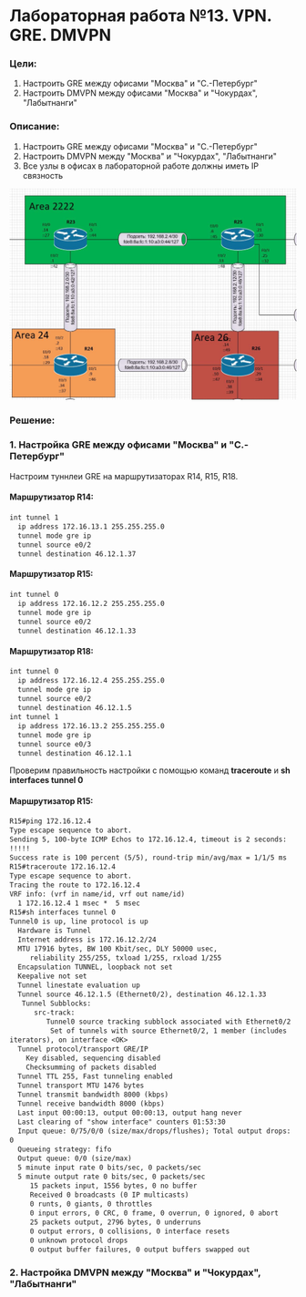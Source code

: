 # Лабораторная работа №13. VPN. GRE. DMVPN
### Цели:
1. Настроить GRE между офисами "Москва" и "С.-Петербург"
2. Настроить DMVPN между офисами "Москва" и "Чокурдах", "Лабытнанги"

### Описание:
1. Настроить GRE между офисами "Москва" и "С.-Петербург"
2. Настроить DMVPN между "Москва" и "Чокурдах", "Лабытнанги"
3. Все узлы в офисах в лабораторной работе должны иметь IP связность

![alt-текст](https://github.com/MaratHakimyanov/otus-networks/blob/main/labs/Lab7/Lab7_Topology.JPG)

### Решение:
### 1. Настройка GRE между офисами "Москва" и "С.-Петербург"

Настроим туннлеи GRE на маршрутизаторах R14, R15, R18.
#### Маршрутизатор R14:
```
int tunnel 1
  ip address 172.16.13.1 255.255.255.0
  tunnel mode gre ip
  tunnel source e0/2
  tunnel destination 46.12.1.37
```

#### Маршрутизатор R15:
```
int tunnel 0
  ip address 172.16.12.2 255.255.255.0
  tunnel mode gre ip
  tunnel source e0/2
  tunnel destination 46.12.1.33
```

#### Маршрутизатор R18:
```
int tunnel 0
  ip address 172.16.12.4 255.255.255.0
  tunnel mode gre ip
  tunnel source e0/2
  tunnel destination 46.12.1.5
int tunnel 1
  ip address 172.16.13.2 255.255.255.0
  tunnel mode gre ip
  tunnel source e0/3
  tunnel destination 46.12.1.1
```

Проверим правильность настройки с помощью команд **traceroute** и **sh interfaces tunnel 0**

#### Маршрутизатор R15:
```
R15#ping 172.16.12.4
Type escape sequence to abort.
Sending 5, 100-byte ICMP Echos to 172.16.12.4, timeout is 2 seconds:
!!!!!
Success rate is 100 percent (5/5), round-trip min/avg/max = 1/1/5 ms
R15#traceroute 172.16.12.4
Type escape sequence to abort.
Tracing the route to 172.16.12.4
VRF info: (vrf in name/id, vrf out name/id)
  1 172.16.12.4 1 msec *  5 msec
R15#sh interfaces tunnel 0
Tunnel0 is up, line protocol is up 
  Hardware is Tunnel
  Internet address is 172.16.12.2/24
  MTU 17916 bytes, BW 100 Kbit/sec, DLY 50000 usec, 
     reliability 255/255, txload 1/255, rxload 1/255
  Encapsulation TUNNEL, loopback not set
  Keepalive not set
  Tunnel linestate evaluation up
  Tunnel source 46.12.1.5 (Ethernet0/2), destination 46.12.1.33
   Tunnel Subblocks:
      src-track:
         Tunnel0 source tracking subblock associated with Ethernet0/2
          Set of tunnels with source Ethernet0/2, 1 member (includes iterators), on interface <OK>
  Tunnel protocol/transport GRE/IP
    Key disabled, sequencing disabled
    Checksumming of packets disabled
  Tunnel TTL 255, Fast tunneling enabled
  Tunnel transport MTU 1476 bytes
  Tunnel transmit bandwidth 8000 (kbps)
  Tunnel receive bandwidth 8000 (kbps)
  Last input 00:00:13, output 00:00:13, output hang never
  Last clearing of "show interface" counters 01:53:30
  Input queue: 0/75/0/0 (size/max/drops/flushes); Total output drops: 0
  Queueing strategy: fifo
  Output queue: 0/0 (size/max)
  5 minute input rate 0 bits/sec, 0 packets/sec
  5 minute output rate 0 bits/sec, 0 packets/sec
     15 packets input, 1556 bytes, 0 no buffer
     Received 0 broadcasts (0 IP multicasts)
     0 runts, 0 giants, 0 throttles 
     0 input errors, 0 CRC, 0 frame, 0 overrun, 0 ignored, 0 abort
     25 packets output, 2796 bytes, 0 underruns
     0 output errors, 0 collisions, 0 interface resets
     0 unknown protocol drops
     0 output buffer failures, 0 output buffers swapped out
```

### 2. Настройка DMVPN между "Москва" и "Чокурдах", "Лабытнанги"




